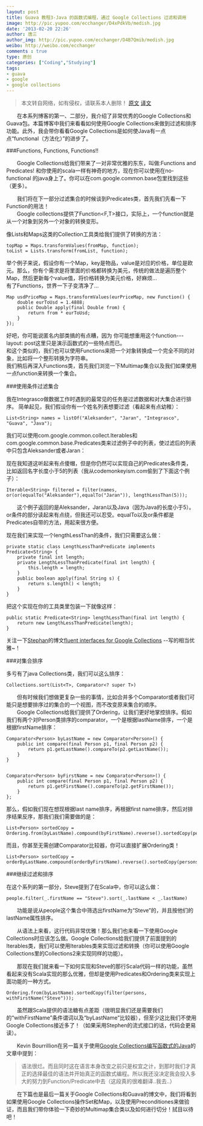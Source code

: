 ```yaml
---
layout: post
title: Guava 教程3-Java 的函数式编程，通过 Google Collections 过滤和调用
image: http://pic.yupoo.com/ecchanger/D4xPdkVb/medish.jpg
date: '2013-02-20 22:26'
author: 唐三
author_img: http://pic.yupoo.com/ecchanger/D4B7Qmib/medish.jpg
weibo: http://weibo.com/ecchanger
comments : true
type: 原创
categories: ["Coding","Studying"]
tags:
- guava
- google
- google collections
---
```


>本文转自网络，如有侵权，请联系本人删除！
>[原文](http://codemunchies.com/2009/11/functional-java-filtering-and-ordering-with-google-collections-part-3/)
>[译文](http://www.oschina.net/translate/functional-java-filtering-and-ordering-with-google-collections-part-3)  

　　在本系列博客的第一、二部分，我介绍了非常优秀的Google Collections和Guava包。本篇博客中我们来看看如何使用Google Collections来做到过滤和排序功能。此外，我会带你看看Google Collections是如何使Java有一点点“functional（方法化）”的进步了。  

###Functions, Functions, Functions!!

　　Google Collections给我们带来了一对非常优雅的东东，叫做:Functions and Predicates! 和你使用的scala一样有神奇的地方，现在你可以使用在no-functional 的java身上了。你可以在com.google.common.base包里找到这些（更多）。  

　　我们将在下一部分过滤集合的时候谈到Predicates类，首先我们先看一下Function的用法！  
　　Google collections提供了Function<F,T>接口，实际上，一个function就是从一个对象到另外一个对象的转换变形。  

像Lists和Maps这类的Collection工具类给我们提供了转换的方法：

    topMap = Maps.transformValues(fromMap, function);
    toList = Lists.transform(fromList, function);

举个例子来说，假设你有一个Map，key是物品，value是对应的价格，单位是欧元。那么，你有个需求是将里面的价格都转换为美元，传统的做法是遍历整个Map，然后更新每个value值，将价格转换为美元价格，好麻烦...  
有了Functions，世界一下子变清净了...  

    Map usdPriceMap = Maps.transformValues(eurPriceMap, new Function() {
        double eurToUsd = 1.4888;
        public Double apply(final Double from) {
            return from * eurToUsd;
        }
    });

好吧，你可能说匿名内部类搞的有点糟，因为 你可能想重用这个function---
layout: post这里只是演示函数式的一些特点而已。  
和这个类似的，我们也可以使用Functions来把一个对象转换成一个完全不同的对象，比如将一个整形转换为字符串。  
我们稍后再深入Functions类，首先我们浏览一下Multimap集合以及我们如果使用一点function来转换一个集合。  

###使用条件过滤集合

我在Integrasco做数据工作时遇到的最常见的任务是过滤数据和对大集合进行排序。 简单起见，我们假设你有一个姓名列表想要过滤（看起来有点幼稚）：　　

    List<String> names = listOf("Aleksander", "Jaran", "Integrasco", "Guava", "Java");

我们可以使用com.google.common.collect.Iterables和com.google.common.base.Predicates类来过滤例子中的列表，使过滤后的列表中只包含Aleksander或者Jaran：  

现在我知道这听起来有点傻帽，但是你仍然可以实现自己的Predicates条件类，比如返回名字长度小于5的列表（我从codemonkeyism.com偷到了下面这个例子）：  

    Iterable<String> filtered = filter(names, or(or(equalTo("Aleksander"),equalTo("Jaran")), lengthLessThan(5)));

　　这个例子返回的是Aleksander，Jaran以及Java（因为Java的长度小于5）。or条件的部分读起来有点绕，但我还可以忍受。equalTo以及or条件都是Predicates自带的方法，用起来很方便。  

现在我们来实现一个lengthLessThan的条件，我们只需要这么做：

    private static class LengthLessThanPredicate implements Predicate<String> {
        private final int length;
        private LengthLessThanPredicate(final int length) {
            this.length = length;
        }
        public boolean apply(final String s) {
            return s.length() < length;
        }
    }

把这个实现在你的工具类里包装一下就像这样：

    public static Predicate<String> lengthLessThan(final int length) {
        return new LengthLessThanPredicate(length);
    }

关注一下[Stephan](http://codemonkeyism.com/)的博文[fluent interfaces for Google Collections](http://codemonkeyism.com/creating-a-fluent-interface-for-google-collections/) --写的相当优雅~！

###对集合排序

多亏有了java Collections类，我们可以这么排序：

    Collections.sort(List<T>, Comparator<? super T>)

　　但有时候我们想做更复杂一些的事情，比如合并多个Comparator或者我们可能只是想要排序过的集合的一个视图，而不改变原来集合的顺序。  
　　Google Collections给我们提供了Ordering，让我们更好地掌控排序。假如我们有两个对Person类排序的comparator，一个是根据lastName排序，一个是根据firstName排序： 

    Comparator<Person> byLastName = new Comparator<Person>() {
        public int compare(final Person p1, final Person p2) {
            return p1.getLastName().compareTo(p2.getLastName());
        }
    }


    Comparator<Person> byFirstName = new Comparator<Person>() {
        public int compare(final Person p1, final Person p2) {
            return p1.getFirstName().compareTo(p2.getFirstName());
        }
    }; 

那么，假如我们现在想现根据last name排序，再根据first name排序，然后对排序结果反序，那我们我们需要做的是：

    List<Person> sortedCopy = Ordering.from(byLastName).compound(byFirstName).reverse().sortedCopy(persons);

而且，你甚至无需创建Comparator比较器，你可以直接扩展Ordering类！

    List<Person> sortedCopy = orderByLastName.compound(orderByFirstName).reverse().sortedCopy(persons);

###继续过滤和排序

在这个系列的第一部分，Steve提到了在Scala中，你可以这么做：

    people.filter(_.firstName == "Steve").sort(_.lastName < _.lastName) 

　　功能是说从people这个集合中筛选出firstName为“Steve”的，并且按他们的lastName属性排序。  

　　从语法上来看，这行代码非常优雅！那么我们也来看一下使用Google Collections时应该怎么做。Google Collections给我们提供了前面提到的Iterables类，我们可以使用Iterables类来实现过滤和转换（你可以使用Google Collections里的Collections2来实现同样的功能）。  

　　那现在我们就来看一下如何实现和Steve的那行Scala代码一样的功能，虽然看起来没有Scala实现的那么优雅，但却是使用Predicates和Ordering类来实现上面功能的一种方式。  

    Ordering.from(byLastName).sortedCopy(filter(persons, withFirstName("Steve")));

　　虽然跟Scala提供的语法糖有点差距（很明显我们还是需要我们的“withFirstName”条件谓词以及“byLastName”比较器），但至少这比我们不使用Google Collections接近多了！（如果采用Stephen的流式接口的话，代码会更易读）。

　　Kevin Bourrillion在另一篇关于使用[Google Collections编写函数式的Java](http://blogs.warwick.ac.uk/chrismay/entry/writing_functional_java/)的文章中提到：

>语法很烂。而且同时这在语言本身改变之前只是权宜之计，到那时我们才真正的选择最佳的语法并开始真正的函数式编程。所以我还没决定我会投入多大的努力到Function/Predicate中去（这段真的很难翻译..我去..）

　　在下篇也是最后一篇关于Google Collections和Guava的博文中，我们将看到如果使用Google Collections操作Set和Map，以及使用Preconditiones来做验证，而且我们带你体验一下奇妙的Multimap集合类以及如何进行切分！拭目以待吧！
